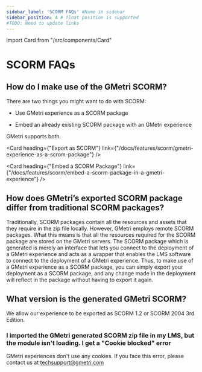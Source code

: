 ```yaml
---
sidebar_label: 'SCORM FAQs' #Name in sidebar
sidebar_position: 4 # float position is supported
#TODO: Need to update links
---
```

import Card from "/src/components/Card"

# SCORM FAQs

## How do I make use of the GMetri SCORM?

There are two things you might want to do with SCORM:

 - Use GMetri experience as a SCORM package

 - Embed an already existing SCORM package with an GMetri experience

GMetri supports both.

<Card heading={"Export as SCORM"} link={"/docs/features/scorm/gmetri-experience-as-a-scrom-package"} /> 

<Card heading={"Embed a SCORM Package"} link={"/docs/features/scorm/embed-a-scorm-package-in-a-gmetri-experience"} /> 

## How does GMetri’s exported SCORM package differ from traditional SCORM packages?
Traditionally, SCORM packages contain all the resources and assets that they require in the zip file locally. However, GMetri employs remote SCORM packages. What this means is that all the resources required for the SCORM package are stored on the GMetri servers. The SCORM package which is generated is merely an interface that lets you connect to the deployment of a GMetri experience and acts as a wrapper that enables the LMS software to connect to the deployment of a GMetri experience. Thus, to make use of a GMetri experience as a SCORM package, you can simply export your deployment as a SCORM package, and any change made in the deployment will reflect in the package without having to export it again.

## What version is the generated GMetri SCORM?
We allow our experience to be exported as SCORM 1.2 or SCORM 2004 3rd Edition.
### I imported the GMetri generated SCORM zip file in my LMS, but the module isn't loading. I get a "Cookie blocked" error
GMetri experiences don't use any cookies.
If you face this error, please contact us at techsupport@gmetri.com


